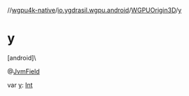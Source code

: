 //[wgpu4k-native](../../../index.md)/[io.ygdrasil.wgpu.android](../index.md)/[WGPUOrigin3D](index.md)/[y](y.md)

# y

[android]\

@[JvmField](https://kotlinlang.org/api/core/kotlin-stdlib/kotlin.jvm/-jvm-field/index.html)

var [y](y.md): [Int](https://kotlinlang.org/api/core/kotlin-stdlib/kotlin/-int/index.html)